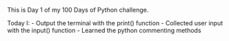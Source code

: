 This is Day 1 of my 100 Days of Python challenge.

Today I:
    - Output the terminal with the print() function
    - Collected user input with the input() function
    - Learned the python commenting methods 